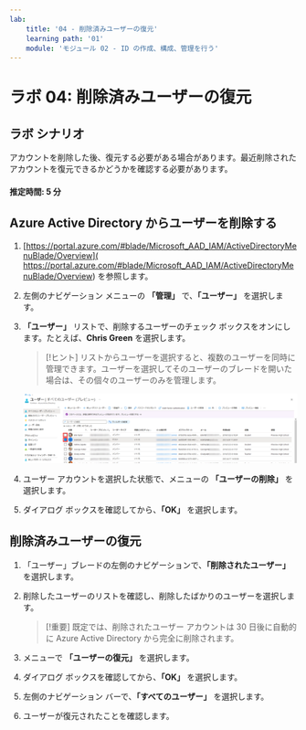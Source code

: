 ```yaml
---
lab:
    title: '04 - 削除済みユーザーの復元'
    learning path: '01'
    module: 'モジュール 02 - ID の作成、構成、管理を行う'
---
```


# ラボ 04: 削除済みユーザーの復元

## ラボ シナリオ

アカウントを削除した後、復元する必要がある場合があります。最近削除されたアカウントを復元できるかどうかを確認する必要があります。

#### 推定時間: 5 分

## Azure Active Directory からユーザーを削除する

1. [https://portal.azure.com/#blade/Microsoft_AAD_IAM/ActiveDirectoryMenuBlade/Overview]( https://portal.azure.com/#blade/Microsoft_AAD_IAM/ActiveDirectoryMenuBlade/Overview) を参照します。

1. 左側のナビゲーション メニューの **「管理」** で、**「ユーザー」** を選択します。

1. **「ユーザー」** リストで、削除するユーザーのチェック ボックスをオンにします。たとえば、**Chris Green** を選択します。

    >[!ヒント]
    >リストからユーザーを選択すると、複数のユーザーを同時に管理できます。ユーザーを選択してそのユーザーのブレードを開いた場合は、その個々のユーザーのみを管理します。

    ![リストから複数のユーザーを選択する機能を示した、1 つのユーザー チェック ボックスがオンになり、別のチェック ボックスが強調表示された、「すべてのユーザー」ユーザー リストを表示した画面イメージ。](./media/lp1-mod2-remove-user.png)

1. ユーザー アカウントを選択した状態で、メニューの **「ユーザーの削除」** を選択します。

1. ダイアログ ボックスを確認してから、**「OK」** を選択します。

## 削除済みユーザーの復元

1. 「ユーザー」ブレードの左側のナビゲーションで、**「削除されたユーザー」** を選択します。

1. 削除したユーザーのリストを確認し、削除したばかりのユーザーを選択します。

    >[!重要]
    >既定では、削除されたユーザー アカウントは 30 日後に自動的に Azure Active Directory から完全に削除されます。

1. メニューで **「ユーザーの復元」** を選択します。

1. ダイアログ ボックスを確認してから、**「OK」** を選択します。

1. 左側のナビゲーション バーで、**「すべてのユーザー」** を選択します。

1. ユーザーが復元されたことを確認します。
